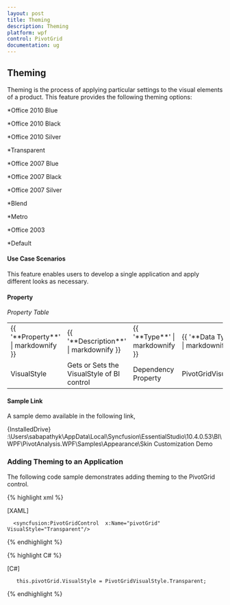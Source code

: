 ```yaml
---
layout: post
title: Theming
description: Theming
platform: wpf
control: PivotGrid
documentation: ug
---
```


## Theming

Theming is the process of applying particular settings to the visual elements of a product. This feature provides the following theming options:

*Office 2010 Blue

*Office 2010 Black

*Office 2010 Silver

*Transparent

*Office 2007 Blue

*Office 2007 Black

*Office 2007 Silver

*Blend

*Metro

*Office 2003

*Default

#### Use Case Scenarios

This feature enables users to develop a single application and apply different looks as necessary. 

#### Property

_Property Table_

<table>
<tr>
<td>
{{ '**Property**' | markdownify }} </td><td>
{{ '**Description**' | markdownify }} </td><td>
{{ '**Type**' | markdownify }} </td><td>
{{ '**Data Type**' | markdownify }} </td></tr>
<tr>
<td>
VisualStyle </td><td>
Gets or Sets the VisualStyle of BI control </td><td>
Dependency Property</td><td>
PivotGridVisualStyle</td></tr>
</table>


#### Sample Link

A sample demo available in the following link,

{InstalledDrive} :\Users\sabapathyk\AppData\Local\Syncfusion\EssentialStudio\10.4.0.53\BI\WPF\PivotAnalysis.WPF\Samples\Appearance\Skin Customization Demo

### Adding Theming to an Application 

The following code sample demonstrates adding theming to the PivotGrid control.

{% highlight xml %} 

[XAML]

      <syncfusion:PivotGridControl  x:Name="pivotGrid" VisualStyle="Transparent"/>


{% endhighlight %} 

{% highlight C# %}  

[C#]

       this.pivotGrid.VisualStyle = PivotGridVisualStyle.Transparent;

{% endhighlight %} 



